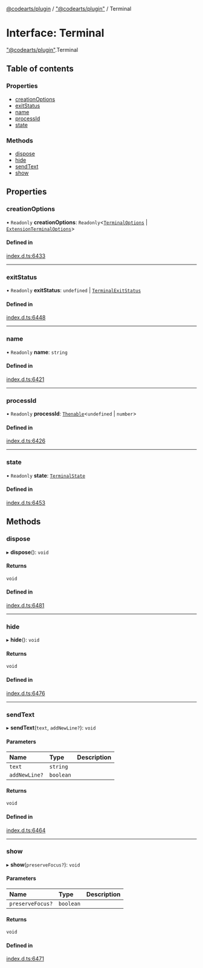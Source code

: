 [@codearts/plugin](../README.md) / ["@codearts/plugin"](../modules/_codearts_plugin_.md) / Terminal

# Interface: Terminal

["@codearts/plugin"](../modules/_codearts_plugin_.md).Terminal

## Table of contents

### Properties

- [creationOptions](codearts_plugin_.Terminal.md#creationoptions)
- [exitStatus](codearts_plugin_.Terminal.md#exitstatus)
- [name](codearts_plugin_.Terminal.md#name)
- [processId](codearts_plugin_.Terminal.md#processid)
- [state](codearts_plugin_.Terminal.md#state)

### Methods

- [dispose](codearts_plugin_.Terminal.md#dispose)
- [hide](codearts_plugin_.Terminal.md#hide)
- [sendText](codearts_plugin_.Terminal.md#sendtext)
- [show](codearts_plugin_.Terminal.md#show)

## Properties

### creationOptions

• `Readonly` **creationOptions**: `Readonly`<[`TerminalOptions`](codearts_plugin_.TerminalOptions.md) \| [`ExtensionTerminalOptions`](codearts_plugin_.ExtensionTerminalOptions.md)\>

#### Defined in

[index.d.ts:6433](https://github.com/huaweicloud/cloudide-plugin-api/blob/d4de966/index.d.ts#L6433)

___

### exitStatus

• `Readonly` **exitStatus**: `undefined` \| [`TerminalExitStatus`](codearts_plugin_.TerminalExitStatus.md)

#### Defined in

[index.d.ts:6448](https://github.com/huaweicloud/cloudide-plugin-api/blob/d4de966/index.d.ts#L6448)

___

### name

• `Readonly` **name**: `string`

#### Defined in

[index.d.ts:6421](https://github.com/huaweicloud/cloudide-plugin-api/blob/d4de966/index.d.ts#L6421)

___

### processId

• `Readonly` **processId**: [`Thenable`](Thenable.md)<`undefined` \| `number`\>

#### Defined in

[index.d.ts:6426](https://github.com/huaweicloud/cloudide-plugin-api/blob/d4de966/index.d.ts#L6426)

___

### state

• `Readonly` **state**: [`TerminalState`](codearts_plugin_.TerminalState.md)

#### Defined in

[index.d.ts:6453](https://github.com/huaweicloud/cloudide-plugin-api/blob/d4de966/index.d.ts#L6453)

## Methods

### dispose

▸ **dispose**(): `void`

#### Returns

`void`

#### Defined in

[index.d.ts:6481](https://github.com/huaweicloud/cloudide-plugin-api/blob/d4de966/index.d.ts#L6481)

___

### hide

▸ **hide**(): `void`

#### Returns

`void`

#### Defined in

[index.d.ts:6476](https://github.com/huaweicloud/cloudide-plugin-api/blob/d4de966/index.d.ts#L6476)

___

### sendText

▸ **sendText**(`text`, `addNewLine?`): `void`

#### Parameters

| Name | Type | Description |
| :------ | :------ | :------ |
| `text` | `string` |  |
| `addNewLine?` | `boolean` |  |

#### Returns

`void`

#### Defined in

[index.d.ts:6464](https://github.com/huaweicloud/cloudide-plugin-api/blob/d4de966/index.d.ts#L6464)

___

### show

▸ **show**(`preserveFocus?`): `void`

#### Parameters

| Name | Type | Description |
| :------ | :------ | :------ |
| `preserveFocus?` | `boolean` |  |

#### Returns

`void`

#### Defined in

[index.d.ts:6471](https://github.com/huaweicloud/cloudide-plugin-api/blob/d4de966/index.d.ts#L6471)
